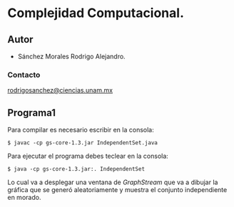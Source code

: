 # Complejidad Computacional.

## Autor

* Sánchez Morales Rodrigo Alejandro.

### Contacto

<rodrigosanchez@ciencias.unam.mx>

## Programa1

Para compilar es necesario escribir en la consola:
```
$ javac -cp gs-core-1.3.jar IndependentSet.java
```

Para ejecutar el programa debes teclear en la consola:
```
$ java -cp gs-core-1.3.jar:. IndependentSet
```

Lo cual va a desplegar una ventana de _GraphStream_ que va a dibujar la gráfica 
que se generó aleatoriamente y muestra el conjunto independiente en morado.